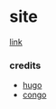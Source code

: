 # site
[link](https://gokulswam.github.io/www)

### credits
- [hugo](https://github.com/gohugoio/hugo)
- [congo](https://github.com/jpanther/congo)
